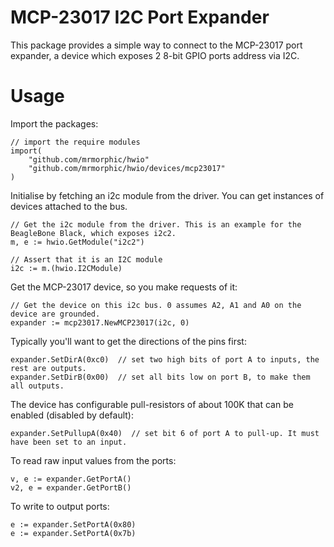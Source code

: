 # MCP-23017 I2C Port Expander

This package provides a simple way to connect to the MCP-23017 port expander, a device which exposes 2 8-bit
GPIO ports address via I2C. 

# Usage

Import the packages:

	// import the require modules
	import(
		"github.com/mrmorphic/hwio"
		"github.com/mrmorphic/hwio/devices/mcp23017"
	)

Initialise by fetching an i2c module from the driver. You can get instances of devices attached to
the bus.

	// Get the i2c module from the driver. This is an example for the BeagleBone Black, which exposes i2c2.
	m, e := hwio.GetModule("i2c2")

	// Assert that it is an I2C module
	i2c := m.(hwio.I2CModule)

Get the MCP-23017 device, so you make requests of it:

	// Get the device on this i2c bus. 0 assumes A2, A1 and A0 on the device are grounded.
	expander := mcp23017.NewMCP23017(i2c, 0)

Typically you'll want to get the directions of the pins first:

	expander.SetDirA(0xc0)  // set two high bits of port A to inputs, the rest are outputs.
	expander.SetDirB(0x00)  // set all bits low on port B, to make them all outputs.

The device has configurable pull-resistors of about 100K that can be enabled (disabled by default):

	expander.SetPullupA(0x40)  // set bit 6 of port A to pull-up. It must have been set to an input.

To read raw input values from the ports:

	v, e := expander.GetPortA()
	v2, e = expander.GetPortB()

To write to output ports:

	e := expander.SetPortA(0x80)
	e := expander.SetPortA(0x7b)
